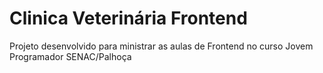 # Clinica Veterinária Frontend

Projeto desenvolvido para ministrar as aulas de Frontend no curso Jovem Programador SENAC/Palhoça
